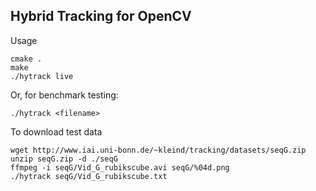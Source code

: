 Hybrid Tracking for OpenCV
-------------------------
Usage

    cmake . 
    make
    ./hytrack live

Or, for benchmark testing:

    ./hytrack <filename>

To download test data

    wget http://www.iai.uni-bonn.de/~kleind/tracking/datasets/seqG.zip
    unzip seqG.zip -d ./seqG
    ffmpeg -i seqG/Vid_G_rubikscube.avi seqG/%04d.png
    ./hytrack seqG/Vid_G_rubikscube.txt


